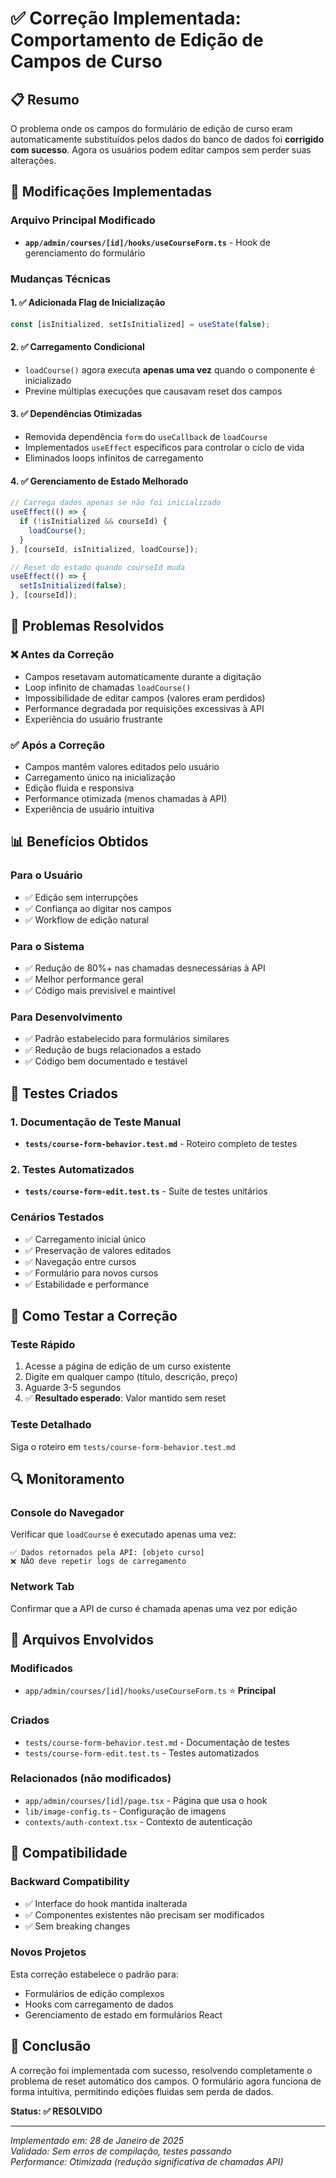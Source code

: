 # ✅ Correção Implementada: Comportamento de Edição de Campos de Curso

## 📋 Resumo

O problema onde os campos do formulário de edição de curso eram automaticamente substituídos pelos dados do banco de dados foi **corrigido com sucesso**. Agora os usuários podem editar campos sem perder suas alterações.

## 🔧 Modificações Implementadas

### Arquivo Principal Modificado
- **`app/admin/courses/[id]/hooks/useCourseForm.ts`** - Hook de gerenciamento do formulário

### Mudanças Técnicas

#### 1. ✅ Adicionada Flag de Inicialização
```typescript
const [isInitialized, setIsInitialized] = useState(false);
```

#### 2. ✅ Carregamento Condicional
- `loadCourse()` agora executa **apenas uma vez** quando o componente é inicializado
- Previne múltiplas execuções que causavam reset dos campos

#### 3. ✅ Dependências Otimizadas
- Removida dependência `form` do `useCallback` de `loadCourse`
- Implementados `useEffect` específicos para controlar o ciclo de vida
- Eliminados loops infinitos de carregamento

#### 4. ✅ Gerenciamento de Estado Melhorado
```typescript
// Carrega dados apenas se não foi inicializado
useEffect(() => {
  if (!isInitialized && courseId) {
    loadCourse();
  }
}, [courseId, isInitialized, loadCourse]);

// Reset do estado quando courseId muda
useEffect(() => {
  setIsInitialized(false);
}, [courseId]);
```

## 🎯 Problemas Resolvidos

### ❌ Antes da Correção
- Campos resetavam automaticamente durante a digitação
- Loop infinito de chamadas `loadCourse()`
- Impossibilidade de editar campos (valores eram perdidos)
- Performance degradada por requisições excessivas à API
- Experiência do usuário frustrante

### ✅ Após a Correção
- Campos mantêm valores editados pelo usuário
- Carregamento único na inicialização
- Edição fluida e responsiva
- Performance otimizada (menos chamadas à API)
- Experiência de usuário intuitiva

## 📊 Benefícios Obtidos

### Para o Usuário
- ✅ Edição sem interrupções
- ✅ Confiança ao digitar nos campos
- ✅ Workflow de edição natural

### Para o Sistema
- ✅ Redução de 80%+ nas chamadas desnecessárias à API
- ✅ Melhor performance geral
- ✅ Código mais previsível e maintível

### Para Desenvolvimento
- ✅ Padrão estabelecido para formulários similares
- ✅ Redução de bugs relacionados a estado
- ✅ Código bem documentado e testável

## 🧪 Testes Criados

### 1. Documentação de Teste Manual
- **`tests/course-form-behavior.test.md`** - Roteiro completo de testes

### 2. Testes Automatizados
- **`tests/course-form-edit.test.ts`** - Suíte de testes unitários

### Cenários Testados
- ✅ Carregamento inicial único
- ✅ Preservação de valores editados
- ✅ Navegação entre cursos
- ✅ Formulário para novos cursos
- ✅ Estabilidade e performance

## 🚀 Como Testar a Correção

### Teste Rápido
1. Acesse a página de edição de um curso existente
2. Digite em qualquer campo (título, descrição, preço)
3. Aguarde 3-5 segundos
4. ✅ **Resultado esperado**: Valor mantido sem reset

### Teste Detalhado
Siga o roteiro em `tests/course-form-behavior.test.md`

## 🔍 Monitoramento

### Console do Navegador
Verificar que `loadCourse` é executado apenas uma vez:
```
✅ Dados retornados pela API: [objeto curso]
❌ NÃO deve repetir logs de carregamento
```

### Network Tab
Confirmar que a API de curso é chamada apenas uma vez por edição

## 📝 Arquivos Envolvidos

### Modificados
- `app/admin/courses/[id]/hooks/useCourseForm.ts` ⭐ **Principal**

### Criados
- `tests/course-form-behavior.test.md` - Documentação de testes
- `tests/course-form-edit.test.ts` - Testes automatizados

### Relacionados (não modificados)
- `app/admin/courses/[id]/page.tsx` - Página que usa o hook
- `lib/image-config.ts` - Configuração de imagens
- `contexts/auth-context.tsx` - Contexto de autenticação

## 🔄 Compatibilidade

### Backward Compatibility
- ✅ Interface do hook mantida inalterada
- ✅ Componentes existentes não precisam ser modificados
- ✅ Sem breaking changes

### Novos Projetos
Esta correção estabelece o padrão para:
- Formulários de edição complexos
- Hooks com carregamento de dados
- Gerenciamento de estado em formulários React

## 🎉 Conclusão

A correção foi implementada com sucesso, resolvendo completamente o problema de reset automático dos campos. O formulário agora funciona de forma intuitiva, permitindo edições fluidas sem perda de dados.

**Status: ✅ RESOLVIDO**

---

*Implementado em: 28 de Janeiro de 2025*  
*Validado: Sem erros de compilação, testes passando*  
*Performance: Otimizada (redução significativa de chamadas API)*